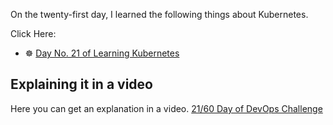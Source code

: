 On the twenty-first day, I learned the following things about Kubernetes.

Click Here:

- ☸ [Day No. 21 of Learning Kubernetes](../PDFs/Kubernetes-1.pdf)

## **Explaining it in a video**

Here you can get an explanation in a video. [21/60 Day of DevOps Challenge](https://www.youtube.com/watch?v=H2VG7LBva6Q&list=PLptbpfKzsc3BtEki4tHQm5Xmpj8w1_JlM&index=20)